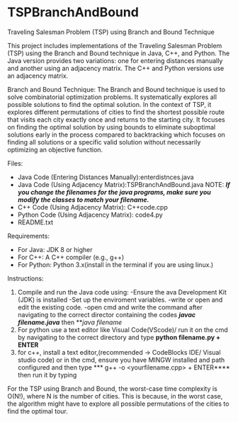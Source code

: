 # TSPBranchAndBound
Traveling Salesman Problem (TSP) using Branch and Bound Technique

This project includes implementations of the Traveling Salesman Problem (TSP) using the Branch and Bound technique in Java, C++, and Python. The Java version provides two variations: one for entering distances manually and another using an adjacency matrix. The C++ and Python versions use an adjacency matrix.

Branch and Bound Technique:
The Branch and Bound technique is used to solve combinatorial optimization problems. It systematically explores all possible solutions to find the optimal solution. In the context of TSP, it explores different permutations of cities to find the shortest possible route that visits each city exactly once and returns to the starting city.
It focuses on finding the optimal solution by using bounds to eliminate suboptimal solutions early in the process compared to backtracking which 
focuses on finding all solutions or a specific valid solution without necessarily optimizing an objective function.

Files:
- Java Code (Entering Distances Manually):enterdistnces.java
- Java Code (Using Adjacency Matrix):TSPBranchAndBound.java
NOTE: ***If you change the filenames for the java programs, make sure you modify the classes to match your filename.***
- C++ Code (Using Adjacency Matrix): C++code.cpp
- Python Code (Using Adjacency Matrix): code4.py
- README.txt

Requirements:
- For Java: JDK 8 or higher
- For C++: A C++ compiler (e.g., g++)
- For Python: Python 3.x(install in the terminal if you are using linux.)

Instructions:
1. Compile and run the Java code using:
 -Ensure the ava Development Kit (JDK) is installed
 -Set up the enviroment variables.
 -write or open and edit the existing code.
  -open cmd and write the command after navigating to the correct director containing the codes
     ***javac filename.java*** then ***java filename*
2. For python use a text editor like Visual  Code(VScode)/ run it on the cmd
by navigating to the correct   directory and type **python filename.py + ENTER**
3. for c++, install a text editor,(recommended -> CodeBlocks IDE/ Visual studio code)
or in the cmd, ensure you have MINGW installed and path configured and then type
*** g++ -o <nameofyourchoice>  <yourfilename.cpp> + ENTER****
then run it by typing <nameofyourfile>

For the TSP using Branch and Bound, the worst-case time complexity is O(N!), where N is the number of cities.
This is because, in the worst case, the algorithm might have to explore all possible permutations of the cities to find the optimal tour.
